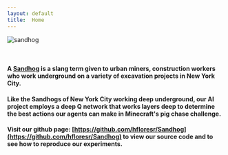 ```yaml
---
layout: default
title:  Home
---
```

![sandhog](http://99percentinvisible.org/app/uploads/2015/03/sandhogs-1.jpg)

<br>

#### A [Sandhog](https://en.wikipedia.org/wiki/Sandhog) is a slang term given to urban miners, construction workers who work underground on a variety of excavation projects in New York City. ####

#### Like the Sandhogs of New York City working deep underground, our AI project employs a deep Q network that works layers deep to determine the best actions our agents can make in Minecraft's pig chase challenge. ####

#### Visit our github page: [https://github.com/hfloresr/Sandhog](https://github.com/hfloresr/Sandhog) to view our source code and to see how to reproduce our experiments. ####

